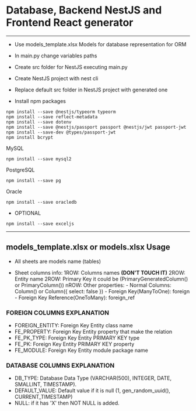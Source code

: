 # Database, Backend NestJS and Frontend React generator
------------------------------------------------------------------------------------------------------------------------------------------------

- Use models_template.xlsx
Models for database representation for ORM

- In main.py change variables paths

- Create src folder for NestJS executing main.py

- Create NestJS project with nest cli 

- Replace default src folder in NestJS project with generated one

- Install npm packages
```
npm install --save @nestjs/typeorm typeorm
npm install --save reflect-metadata
npm install --save dotenv
npm install --save @nestjs/passport passport @nestjs/jwt passport-jwt
npm install --save-dev @types/passport-jwt
npm install bcrypt
```
MySQL
```
npm install --save mysql2
```

PostgreSQL
```
npm install --save pg
```

Oracle
```
npm install --save oracledb
```

- OPTIONAL
```
npm install --save exceljs
```


-----------------------------------------------

## models_template.xlsx or models.xlsx Usage
- All sheets are models name (tables)

- Sheet columns info:
1ROW: Columns names **(DON'T TOUCH IT)**
2ROW: Entity name
2ROW: Primary Key it could be (PrimaryGeneratedColumn() or PrimaryColumn())
nROW: Other properties:
        - Normal Columns: Column() or Column({ select: false })
        - Foreign Key(ManyToOne): foreign
        - Foreign Key Reference(OneToMany): foreign_ref

### FOREIGN COLUMNS EXPLANATION
- FOREIGN_ENTITY: Foreign Key Entity class name
- FE_PROPERTY: Foreign Key Entity property that make the relation
- FE_PK_TYPE: Foreign Key Entity PRIMARY KEY type
- FE_PK: Foreign Key Entity PRIMARY KEY property
- FE_MODULE: Foreign Key Entity module package name

### DATABASE COLUMNS EXPLANATION
- DB_TYPE: Database Data Type (VARCHAR(500), INTEGER, DATE, SMALLINT, TIMESTAMP).
- DEFAULT_VALUE: Default value if it is null (1, gen_random_uuid(), CURRENT_TIMESTAMP)
- NULL: if it has 'X' then NOT NULL is added.